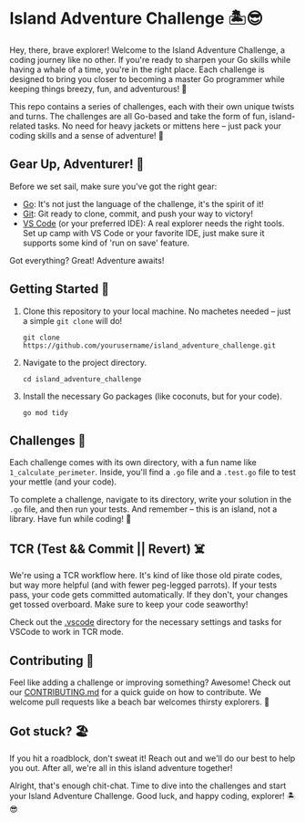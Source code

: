 # Island Adventure Challenge 🏝😎

Hey, there, brave explorer! Welcome to the Island Adventure Challenge, a coding journey like no other. If you're ready to sharpen your Go skills while having a whale of a time, you're in the right place. Each challenge is designed to bring you closer to becoming a master Go programmer while keeping things breezy, fun, and adventurous! 🦜

This repo contains a series of challenges, each with their own unique twists and turns. The challenges are all Go-based and take the form of fun, island-related tasks. No need for heavy jackets or mittens here – just pack your coding skills and a sense of adventure! 🌴

## Gear Up, Adventurer! 🎒

Before we set sail, make sure you've got the right gear:

- [Go](https://golang.org/dl/): It's not just the language of the challenge, it's the spirit of it! 
- [Git](https://git-scm.com/downloads): Git ready to clone, commit, and push your way to victory!
- [VS Code](https://code.visualstudio.com/download) (or your preferred IDE): A real explorer needs the right tools. Set up camp with VS Code or your favorite IDE, just make sure it supports some kind of 'run on save' feature.

Got everything? Great! Adventure awaits!

## Getting Started 🚀

1. Clone this repository to your local machine. No machetes needed – just a simple `git clone` will do!

   ```
   git clone https://github.com/yourusername/island_adventure_challenge.git
   ```

2. Navigate to the project directory.

   ```
   cd island_adventure_challenge
   ```

3. Install the necessary Go packages (like coconuts, but for your code).

   ```
   go mod tidy
   ```

## Challenges 🌊

Each challenge comes with its own directory, with a fun name like `1_calculate_perimeter`. Inside, you'll find a `.go` file and a `.test.go` file to test your mettle (and your code).

To complete a challenge, navigate to its directory, write your solution in the `.go` file, and then run your tests. And remember – this is an island, not a library. Have fun while coding! 🎉

## TCR (Test && Commit || Revert) ☠️

We're using a TCR workflow here. It's kind of like those old pirate codes, but way more helpful (and with fewer peg-legged parrots). If your tests pass, your code gets committed automatically. If they don't, your changes get tossed overboard. Make sure to keep your code seaworthy!

Check out the [.vscode](.vscode) directory for the necessary settings and tasks for VSCode to work in TCR mode.

## Contributing 🍹

Feel like adding a challenge or improving something? Awesome! Check out our [CONTRIBUTING.md](CONTRIBUTING.md) for a quick guide on how to contribute. We welcome pull requests like a beach bar welcomes thirsty explorers. 🍍

## Got stuck? 🏖️

If you hit a roadblock, don't sweat it! Reach out and we'll do our best to help you out. After all, we're all in this island adventure together!

Alright, that's enough chit-chat. Time to dive into the challenges and start your Island Adventure Challenge. Good luck, and happy coding, explorer! 🏝😎